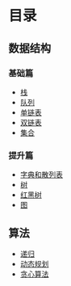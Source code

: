 # 目录

## 数据结构
### 基础篇
+ [栈](https://github.com/lyllovelemon/algorithm-js/blob/master/algorithm/basic/stack/stack.md)
+ [队列](https://github.com/lyllovelemon/algorithm-js/blob/master/algorithm/basic/queue/queue.md)
+ [单链表](https://github.com/lyllovelemon/algorithm-js/tree/master/algorithm/basic/linkList)
+ [双链表](https://github.com/lyllovelemon/algorithm-js/tree/master/algorithm/basic/linkList/doublyLinkedList)
+ [集合](https://github.com/lyllovelemon/algorithm-js/tree/master/algorithm/complicated/set)
### 提升篇
+ [字典和散列表](https://github.com/lyllovelemon/algorithm-js/tree/master/algorithm/complicated/map)
+ [树](https://github.com/lyllovelemon/algorithm-js/tree/master/algorithm/complicated/tree)
+ [红黑树](https://github.com/lyllovelemon/algorithm-js/tree/master/algorithm/complicated/rbt)
+ [图](https://github.com/lyllovelemon/algorithm-js/blob/master/algorithm/complicated/graph/README.md)

## 算法
+ [递归]()
+ [动态规划]()
+ [贪心算法]()

